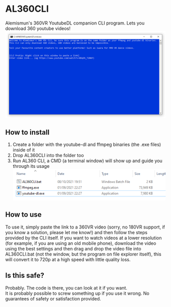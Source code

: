 # AL360CLI
Alemismun's 360VR YoutubeDL companion CLI program. Lets you download 360 youtube videos!  
![alt text](https://raw.githubusercontent.com/randoomx8/AL360CLI/main/screenshot.PNG)

## How to install
1. Create a folder with the youtube-dl and ffmpeg binaries (the .exe files) inside of it
2. Drop AL360CLI into the folder too
3. Run AL360 CLI, a CMD (a terminal window) will show up and guide you through its usage
![alt text](https://raw.githubusercontent.com/randoomx8/AL360CLI/main/installscreenshot.PNG)

## How to use
To use it, simply paste the link to a 360VR video (sorry, no 180VR support, if you know a solution, please let me know!) and then follow the steps provided by the CLI itself. If you want to watch videos at a lower resolution (for example, if you are using an old mobile phone), download the video using the best settings and then drag and drop the video file into AL360CLI.bat (not the window, but the program on file explorer itself), this will convert it to 720p at a high speed with little quality loss.

## Is this safe?
Probably. The code is there, you can look at it if you want.  
It is probably possible to screw something up if you use it wrong. No guarantees of safety or satisfaction provided.
